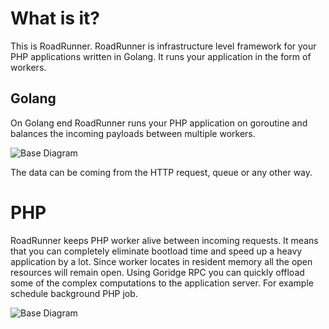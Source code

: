 # What is it?
This is RoadRunner. RoadRunner is infrastructure level framework for your PHP applications written in Golang. It runs
your application in the form of workers.

## Golang
On Golang end RoadRunner runs your PHP application on goroutine and balances the incoming payloads between multiple workers.

![Base Diagram](https://user-images.githubusercontent.com/796136/65347341-79dd8600-dbe7-11e9-9621-1c5f2ef929e6.png)

The data can be coming from the HTTP request, queue or any other way. 

# PHP
RoadRunner keeps PHP worker alive between incoming requests. It means that you can completely eliminate bootload time and
speed up a heavy application by a lot. Since worker locates in resident memory all the open resources will remain open. 
Using Goridge RPC you can quickly offload some of the complex computations to the application server. For example schedule 
background PHP job.

![Base Diagram](https://user-images.githubusercontent.com/796136/65348057-00df2e00-dbe9-11e9-9173-f0bd4269c101.png)
